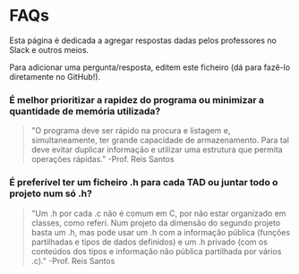 # FAQs

Esta página é dedicada a agregar respostas dadas pelos professores no Slack e outros meios.

Para adicionar uma pergunta/resposta, editem este ficheiro (dá para fazê-lo diretamente no GitHub!).

### É melhor prioritizar a rapidez do programa ou minimizar a quantidade de memória utilizada?

> "O programa deve ser rápido na procura e listagem e, simultaneamente, ter grande capacidade de armazenamento. Para tal deve evitar duplicar informação e utilizar uma estrutura que permita operações rápidas." -Prof. Reis Santos

### É preferível ter um ficheiro .h para cada TAD ou juntar todo o projeto num só .h?

> "Um .h por cada .c não é comum em C, por não estar organizado em classes, como referi. Num projeto da dimensão do segundo projeto basta um .h, mas pode usar um .h com a informação pública (funções partilhadas e tipos de dados definidos) e um .h privado (com os conteúdos dos tipos e informação não pública partilhada por vários .c)." -Prof. Reis Santos
